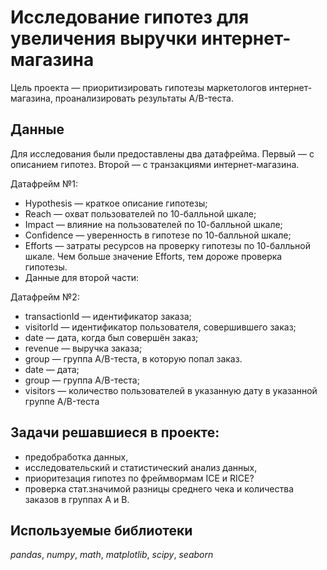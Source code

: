 # Исследование гипотез для увеличения выручки интернет-магазина

Цель проекта — приоритизировать гипотезы маркетологов интернет-магазина, проанализировать результаты A/B-теста.

## Данные

Для исследования были предоставлены два датафрейма. Первый — с описанием гипотез. Второй — с транзакциями интернет-магазина.

Датафрейм №1: 
- Hypothesis — краткое описание гипотезы;
- Reach — охват пользователей по 10-балльной шкале;
- Impact — влияние на пользователей по 10-балльной шкале;
- Confidence — уверенность в гипотезе по 10-балльной шкале;
- Efforts — затраты ресурсов на проверку гипотезы по 10-балльной шкале. Чем больше значение Efforts, тем дороже проверка гипотезы.
- Данные для второй части:

Датафрейм №2:
- transactionId — идентификатор заказа;
- visitorId — идентификатор пользователя, совершившего заказ;
- date — дата, когда был совершён заказ;
- revenue — выручка заказа;
- group — группа A/B-теста, в которую попал заказ.
- date — дата;
- group — группа A/B-теста;
- visitors — количество пользователей в указанную дату в указанной группе A/B-теста

## Задачи решавшиеся в проекте:

- предобработка данных,
- исследовательский и статистический анализ данных,
- приоритезация гипотез по фреймвормам ICE и RICE?
- проверка стат.значимой разницы среднего чека и количества заказов в группах А и В. 

## Используемые библиотеки
*pandas*, *numpy*, *math*, *matplotlib*, *scipy*, *seaborn*
